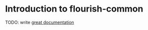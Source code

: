 # Introduction to flourish-common

TODO: write [great documentation](http://jacobian.org/writing/great-documentation/what-to-write/)
